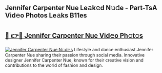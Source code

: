 ## Jennifer Carpenter Nue Le𝚊k𝚎d N𝚞𝚍e - Part-TsA Vid𝚎o Photos Le𝚊ks B11es

# <h2><a href="http://fb681mg.evod.top/?m=Jennifer+Carpenter+Nue">🔗 👉🔴 Jennifer Carpenter Nue Vid𝚎o Ph𝚘t𝚘s</a></h2>

[![Jennifer Carpenter Nue N𝚞d𝚎s](https://i.imgur.com/8V9OHl7.gif)](http://fb681mg.evod.top/?m=Jennifer+Carpenter+Nue)
Lifestyle and dance enthusiast Jennifer Carpenter Nue sharing their passion through social media. Innovative designer Jennifer Carpenter Nue, known for their creative vision and contributions to the world of fashion and design. 
